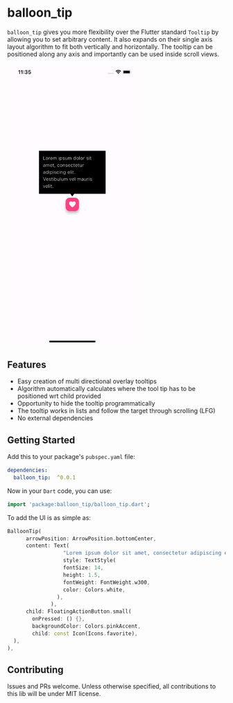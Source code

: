 # balloon_tip

`balloon_tip` gives you more flexibility over the Flutter standard `Tooltip` by allowing you to set arbitrary content. It also expands on their single axis layout algorithm to fit both vertically and horizontally. The tooltip can be positioned along any axis and importantly can be used inside scroll views.

<img src="https://github.com/joafc96/balloon_tip/raw/main/assets/bottom_center_balloon_tip.png" width="300">

## Features
* Easy creation of multi directional overlay tooltips
* Algorithm automatically calculates where the tool tip has to be positioned wrt child provided
* Opportunity to hide the tooltip programmatically
* The tooltip works in lists and follow the target through scrolling (LFG)
* No external dependencies


## Getting Started

Add this to your package's `pubspec.yaml` file:

```yaml
dependencies:
  balloon_tip:  ^0.0.1
```

Now in your `Dart` code, you can use:
```dart
import 'package:balloon_tip/balloon_tip.dart';
```

To add the UI is as simple as: 
```dart
BalloonTip(
      arrowPosition: ArrowPosition.bottomCenter,
      content: Text(
                  "Lorem ipsum dolor sit amet, consectetur adipiscing elit. Vestibulum vel mauris velit. Maecenas convallis sapien non pharetra viverra. Maecenas tristique purus at aliquam convallis. Nam vestibulum ipsum sem. In scelerisque massa at iaculis tempor.",
                  style: TextStyle(
                  fontSize: 14,
                  height: 1.5,
                  fontWeight: FontWeight.w300,
                  color: Colors.white,
                ),
              ),
      child: FloatingActionButton.small(
        onPressed: () {},
        backgroundColor: Colors.pinkAccent,
        child: const Icon(Icons.favorite),
  ),
),
```

## Contributing

Issues and PRs welcome. Unless otherwise specified, all contributions to this lib will be under MIT license.
